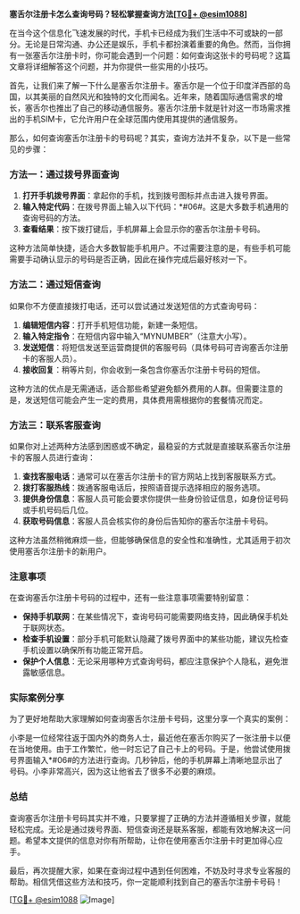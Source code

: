 **塞舌尔注册卡怎么查询号码？轻松掌握查询方法[[TG💪+ @esim1088](https://t.me/s/esim1088)]**

在当今这个信息化飞速发展的时代，手机卡已经成为我们生活中不可或缺的一部分。无论是日常沟通、办公还是娱乐，手机卡都扮演着重要的角色。然而，当你拥有一张塞舌尔注册卡时，你可能会遇到一个问题：如何查询这张卡的号码呢？这篇文章将详细解答这个问题，并为你提供一些实用的小技巧。

首先，让我们来了解一下什么是塞舌尔注册卡。塞舌尔是一个位于印度洋西部的岛国，以其美丽的自然风光和独特的文化而闻名。近年来，随着国际通信需求的增长，塞舌尔也推出了自己的移动通信服务。塞舌尔注册卡就是针对这一市场需求推出的手机SIM卡，它允许用户在全球范围内使用其提供的通信服务。

那么，如何查询塞舌尔注册卡的号码呢？其实，查询方法并不复杂，以下是一些常见的步骤：

### 方法一：通过拨号界面查询

1. **打开手机拨号界面**：拿起你的手机，找到拨号图标并点击进入拨号界面。
2. **输入特定代码**：在拨号界面上输入以下代码：*#06#。这是大多数手机通用的查询号码的方法。
3. **查看结果**：按下拨打键后，手机屏幕上会显示你的塞舌尔注册卡号码。

这种方法简单快捷，适合大多数智能手机用户。不过需要注意的是，有些手机可能需要手动确认显示的号码是否正确，因此在操作完成后最好核对一下。

### 方法二：通过短信查询

如果你不方便直接拨打电话，还可以尝试通过发送短信的方式查询号码：

1. **编辑短信内容**：打开手机短信功能，新建一条短信。
2. **输入特定指令**：在短信内容中输入“MYNUMBER”（注意大小写）。
3. **发送短信**：将短信发送至运营商提供的客服号码（具体号码可咨询塞舌尔注册卡的客服人员）。
4. **接收回复**：稍等片刻，你会收到一条包含你塞舌尔注册卡号码的短信。

这种方法的优点是无需通话，适合那些希望避免额外费用的人群。但需要注意的是，发送短信可能会产生一定的费用，具体费用需根据你的套餐情况而定。

### 方法三：联系客服查询

如果你对上述两种方法感到困惑或不确定，最稳妥的方式就是直接联系塞舌尔注册卡的客服人员进行查询：

1. **查找客服电话**：通常可以在塞舌尔注册卡的官方网站上找到客服联系方式。
2. **拨打客服热线**：拨通客服电话后，按照语音提示选择相应的服务选项。
3. **提供身份信息**：客服人员可能会要求你提供一些身份验证信息，如身份证号码或手机号码后几位。
4. **获取号码信息**：客服人员会核实你的身份后告知你的塞舌尔注册卡号码。

这种方法虽然稍微麻烦一些，但能够确保信息的安全性和准确性，尤其适用于初次使用塞舌尔注册卡的新用户。

### 注意事项

在查询塞舌尔注册卡号码的过程中，还有一些注意事项需要特别留意：

- **保持手机联网**：在某些情况下，查询号码可能需要网络支持，因此确保手机处于联网状态。
- **检查手机设置**：部分手机可能默认隐藏了拨号界面中的某些功能，建议先检查手机设置以确保所有功能正常开启。
- **保护个人信息**：无论采用哪种方式查询号码，都应注意保护个人隐私，避免泄露敏感信息。

### 实际案例分享

为了更好地帮助大家理解如何查询塞舌尔注册卡号码，这里分享一个真实的案例：

小李是一位经常往返于国内外的商务人士，最近他在塞舌尔购买了一张注册卡以便在当地使用。由于工作繁忙，他一时忘记了自己卡上的号码。于是，他尝试使用拨号界面输入*#06#的方法进行查询。几秒钟后，他的手机屏幕上清晰地显示出了号码。小李非常高兴，因为这让他省去了很多不必要的麻烦。

### 总结

查询塞舌尔注册卡号码其实并不难，只要掌握了正确的方法并遵循相关步骤，就能轻松完成。无论是通过拨号界面、短信查询还是联系客服，都能有效地解决这一问题。希望本文提供的信息对你有所帮助，让你在使用塞舌尔注册卡时更加得心应手。

最后，再次提醒大家，如果在查询过程中遇到任何困难，不妨及时寻求专业客服的帮助。相信凭借这些方法和技巧，你一定能顺利找到自己的塞舌尔注册卡号码！

[[TG💪+ @esim1088](https://t.me/s/esim1088) ![Image](https://i.postimg.cc/4NQfJmqS/Snipaste-2025-05-13-00-14-12.png)]